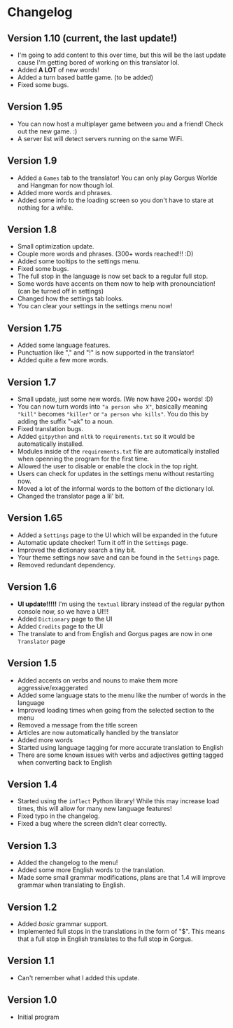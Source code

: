 # Changelog

## Version 1.10 (current, the last update!)
- I'm going to add content to this over time, but this will be the last update cause I'm getting bored of working on this translator lol.
- Added **A LOT** of new words!
- Added a turn based battle game. (to be added)
- Fixed some bugs.

## Version 1.95
- You can now host a multiplayer game between you and a friend! Check out the new game. :)
- A server list will detect servers running on the same WiFi.

## Version 1.9
- Added a `Games` tab to the translator! You can only play Gorgus Worlde and Hangman for now though lol.
- Added more words and phrases.
- Added some info to the loading screen so you don't have to stare at nothing for a while.

## Version 1.8
- Small optimization update.
- Couple more words and phrases. (300+ words reached!!! :D)
- Added some tooltips to the settings menu.
- Fixed some bugs.
- The full stop in the language is now set back to a regular full stop.
- Some words have accents on them now to help with pronounciation! (can be turned off in settings)
- Changed how the settings tab looks.
- You can clear your settings in the settings menu now!

## Version 1.75
- Added some language features.
- Punctuation like "," and "!" is now supported in the translator!
- Added quite a few more words.

## Version 1.7
- Small update, just some new words. (We now have 200+ words! :D)
- You can now turn words into `"a person who X"`, basically meaning `"kill"` becomes `"killer"` or `"a person who kills"`. You do this by adding the suffix "-ak" to a noun.
- Fixed translation bugs.
- Added `gitpython` and `nltk` to `requirements.txt` so it would be automatically installed.
- Modules inside of the `requirements.txt` file are automatically installed when openning the program for the first time.
- Allowed the user to disable or enable the clock in the top right.
- Users can check for updates in the settings menu without restarting now.
- Moved a lot of the informal words to the bottom of the dictionary lol.
- Changed the translator page a lil' bit.

## Version 1.65
- Added a `Settings` page to the UI which will be expanded in the future
- Automatic update checker! Turn it off in the `Settings` page.
- Improved the dictionary search a tiny bit.
- Your theme settings now save and can be found in the `Settings` page.
- Removed redundant dependency.

## Version 1.6
- **UI update!!!!!** I'm using the `textual` library instead of the regular python console now, so we have a UI!!!
- Added `Dictionary` page to the UI
- Added `Credits` page to the UI
- The translate to and from English and Gorgus pages are now in one `Translator` page

## Version 1.5
- Added accents on verbs and nouns to make them more aggressive/exaggerated
- Added some language stats to the menu like the number of words in the language
- Improved loading times when going from the selected section to the menu
- Removed a message from the title screen
- Articles are now automatically handled by the translator
- Added more words
- Started using language tagging for more accurate translation to English
- There are some known issues with verbs and adjectives getting tagged when converting back to English

## Version 1.4
- Started using the `inflect` Python library! While this may increase load times, this will allow for many new language features!
- Fixed typo in the changelog.
- Fixed a bug where the screen didn't clear correctly.

## Version 1.3
- Added the changelog to the menu!
- Added some more English words to the translation.
- Made some small grammar modifications, plans are that 1.4 will improve grammar when translating to English.

## Version 1.2
- Added *basic* grammar support.
- Implemented full stops in the translations in the form of "$". This means that a full stop in English translates to the full stop in Gorgus.

## Version 1.1
- Can't remember what I added this update.

## Version 1.0
- Initial program
